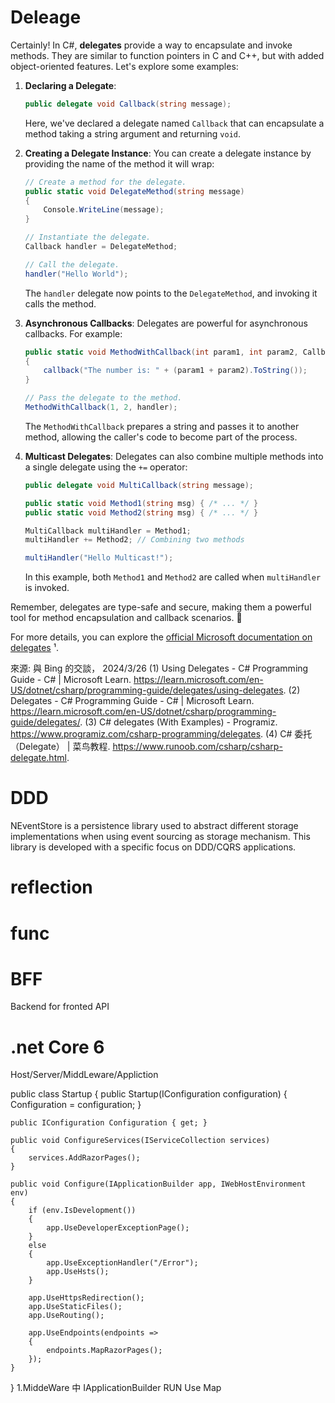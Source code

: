 # Deleage
Certainly! In C#, **delegates** provide a way to encapsulate and invoke methods. They are similar to function pointers in C and C++, but with added object-oriented features. Let's explore some examples:

1. **Declaring a Delegate**:
    ```csharp
    public delegate void Callback(string message);
    ```
    Here, we've declared a delegate named `Callback` that can encapsulate a method taking a string argument and returning `void`.

2. **Creating a Delegate Instance**:
    You can create a delegate instance by providing the name of the method it will wrap:
    ```csharp
    // Create a method for the delegate.
    public static void DelegateMethod(string message)
    {
        Console.WriteLine(message);
    }

    // Instantiate the delegate.
    Callback handler = DelegateMethod;

    // Call the delegate.
    handler("Hello World");
    ```
    The `handler` delegate now points to the `DelegateMethod`, and invoking it calls the method.

3. **Asynchronous Callbacks**:
    Delegates are powerful for asynchronous callbacks. For example:
    ```csharp
    public static void MethodWithCallback(int param1, int param2, Callback callback)
    {
        callback("The number is: " + (param1 + param2).ToString());
    }

    // Pass the delegate to the method.
    MethodWithCallback(1, 2, handler);
    ```
    The `MethodWithCallback` prepares a string and passes it to another method, allowing the caller's code to become part of the process.

4. **Multicast Delegates**:
    Delegates can also combine multiple methods into a single delegate using the `+=` operator:
    ```csharp
    public delegate void MultiCallback(string message);

    public static void Method1(string msg) { /* ... */ }
    public static void Method2(string msg) { /* ... */ }

    MultiCallback multiHandler = Method1;
    multiHandler += Method2; // Combining two methods

    multiHandler("Hello Multicast!");
    ```
    In this example, both `Method1` and `Method2` are called when `multiHandler` is invoked.

Remember, delegates are type-safe and secure, making them a powerful tool for method encapsulation and callback scenarios. 🚀

For more details, you can explore the [official Microsoft documentation on delegates](https://learn.microsoft.com/en-US/dotnet/csharp/programming-guide/delegates/using-delegates) ¹.

來源: 與 Bing 的交談， 2024/3/26
(1) Using Delegates - C# Programming Guide - C# | Microsoft Learn. https://learn.microsoft.com/en-US/dotnet/csharp/programming-guide/delegates/using-delegates.
(2) Delegates - C# Programming Guide - C# | Microsoft Learn. https://learn.microsoft.com/en-US/dotnet/csharp/programming-guide/delegates/.
(3) C# delegates (With Examples) - Programiz. https://www.programiz.com/csharp-programming/delegates.
(4) C# 委托（Delegate） | 菜鸟教程. https://www.runoob.com/csharp/csharp-delegate.html.
# DDD
NEventStore is a persistence library used to abstract different storage implementations when using event sourcing as storage mechanism. This library is developed with a specific focus on DDD/CQRS applications.
# reflection
# func
# BFF
  Backend for fronted API
# .net Core 6
Host/Server/MiddLeware/Appliction

public class Startup
{
    public Startup(IConfiguration configuration)
    {
        Configuration = configuration;
    }

    public IConfiguration Configuration { get; }

    public void ConfigureServices(IServiceCollection services)
    {
        services.AddRazorPages();
    }

    public void Configure(IApplicationBuilder app, IWebHostEnvironment env)
    {
        if (env.IsDevelopment())
        {
            app.UseDeveloperExceptionPage();
        }
        else
        {
            app.UseExceptionHandler("/Error");
            app.UseHsts();
        }

        app.UseHttpsRedirection();
        app.UseStaticFiles();
        app.UseRouting();

        app.UseEndpoints(endpoints =>
        {
            endpoints.MapRazorPages();
        });
    }
}
1.MiddeWare 中 IApplicationBuilder
  RUN Use Map

